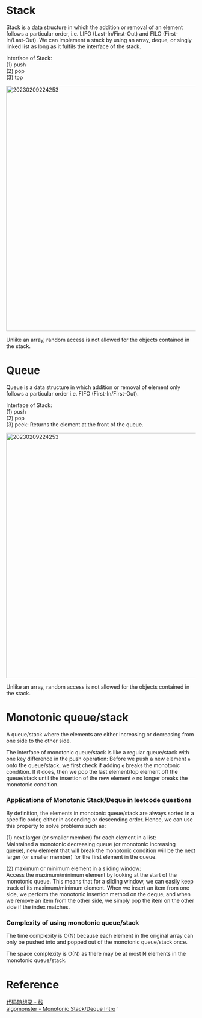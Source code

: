 # Stack
Stack is a data structure in which the addition or removal of an element follows a particular order, i.e. LIFO (Last-In/First-Out) and FILO (First-In/Last-Out). We can implement a stack by using an array, deque, or singly linked list as long as it fulfils the interface of the stack. 

Interface of Stack:\
(1) push\
(2) pop\
(3) top

<img width="651" alt="20230209224253" src="https://github.com/abc12345d/algorithm_practice/assets/44512722/d68054f4-921d-4080-8c00-e265a4fc7abf">

Unlike an array, random access is not allowed for the objects contained in the stack.

# Queue
Queue is a data structure in which addition or removal of element only follows a particular order i.e. FIFO (First-In/First-Out).

Interface of Stack:\
(1) push\
(2) pop\
(3) peek: Returns the element at the front of the queue.

<img width="651" alt="20230209224253" src="https://github.com/abc12345d/algorithm_practice/assets/44512722/d68054f4-921d-4080-8c00-e265a4fc7abf">

Unlike an array, random access is not allowed for the objects contained in the stack.

# Monotonic queue/stack
A queue/stack where the elements are either increasing or decreasing from one side to the other side.

The interface of monotonic queue/stack is like a regular queue/stack with one key difference in the push operation: Before we push a new element `e` onto the queue/stack, we first check if adding `e` breaks the monotonic condition. If it does, then we pop the last element/top element off the queue/stack until the insertion of the new element `e` no longer breaks the monotonic condition.

### Applications of Monotonic Stack/Deque in leetcode questions
By definition, the elements in monotonic queue/stack are always sorted in a specific order, either in ascending or descending order. Hence, we can use this property to solve problems such as:

(1) next larger (or smaller member) for each element in a list: \
Maintained a monotonic decreasing queue (or monotonic increasing queue), new element that will break the monotonic condition will be the next larger (or smaller member) for the first element in the queue.

(2) maximum or minimum element in a sliding window: \
Access the maximum/minimum element by looking at the start of the monotonic queue. This means that for a sliding window, we can easily keep track of its maximum/minimum element. When we insert an item from one side, we perform the monotonic insertion method on the deque, and when we remove an item from the other side, we simply pop the item on the other side if the index matches.

### Complexity of using monotonic queue/stack
The time complexity is O(N) because each element in the original array can only be pushed into and popped out of the monotonic queue/stack once.

The space complexity is O(N) as there may be at most N elements in the monotonic queue/stack.

# Reference
[代码随想录 - 栈](https://programmercarl.com/%E6%A0%88%E4%B8%8E%E9%98%9F%E5%88%97%E7%90%86%E8%AE%BA%E5%9F%BA%E7%A1%80.html)\
[algomonster - Monotonic Stack/Deque Intro](https://algo.monster/problems/mono_stack_intro)
`